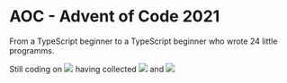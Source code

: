 # AOC - Advent of Code 2021
 From a TypeScript beginner to a TypeScript beginner who wrote 24 little programms.

Still coding on ![](https://img.shields.io/badge/day%20📅-24-blue) having collected ![](https://img.shields.io/badge/stars%20⭐-44-yellow) and 
![](https://img.shields.io/badge/days%20completed-22-red)